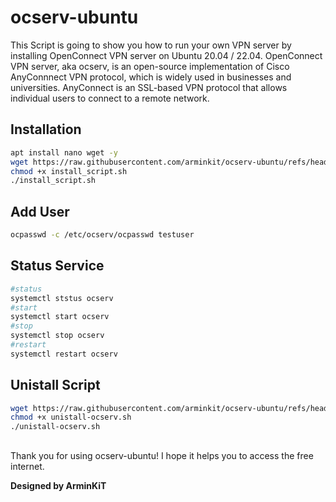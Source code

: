 # ocserv-ubuntu
This Script is going to show you how to run your own VPN server by installing OpenConnect VPN server on Ubuntu 20.04 / 22.04. OpenConnect VPN server, aka ocserv, is an open-source implementation of Cisco AnyConnnect VPN protocol, which is widely used in businesses and universities. AnyConnect is an SSL-based VPN protocol that allows individual users to connect to a remote network.

## Installation
```bash
apt install nano wget -y
wget https://raw.githubusercontent.com/arminkit/ocserv-ubuntu/refs/heads/main/install-ocserv.sh
chmod +x install_script.sh
./install_script.sh
```

## Add User

```bash
ocpasswd -c /etc/ocserv/ocpasswd testuser
```

## Status Service

```bash
#status
systemctl ststus ocserv
#start
systemctl start ocserv
#stop
systemctl stop ocserv
#restart
systemctl restart ocserv
```

## Unistall Script
```bash
wget https://raw.githubusercontent.com/arminkit/ocserv-ubuntu/refs/heads/main/unistall-ocserv.sh
chmod +x unistall-ocserv.sh
./unistall-ocserv.sh
```
## 

Thank you for using ocserv-ubuntu! I hope it helps you to access the free internet.

**Designed by ArminKiT**

